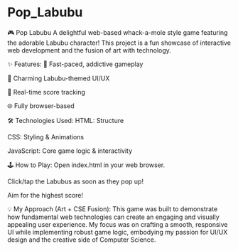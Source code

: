 # Pop_Labubu
🎮 Pop Labubu
A delightful web-based whack-a-mole style game featuring the adorable Labubu character! This project is a fun showcase of interactive web development and the fusion of art with technology.

✨ Features:
🚀 Fast-paced, addictive gameplay

🎨 Charming Labubu-themed UI/UX

🎯 Real-time score tracking

🌐 Fully browser-based

🛠️ Technologies Used:
HTML: Structure

CSS: Styling & Animations

JavaScript: Core game logic & interactivity

🕹️ How to Play:
Open index.html in your web browser.

Click/tap the Labubus as soon as they pop up!

Aim for the highest score!

💡 My Approach (Art + CSE Fusion):
This game was built to demonstrate how fundamental web technologies can create an engaging and visually appealing user experience. My focus was on crafting a smooth, responsive UI while implementing robust game logic, embodying my passion for UI/UX design and the creative side of Computer Science.
